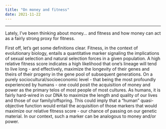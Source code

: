 ```yaml
---
title: "On money and fitness"
date: 2021-11-22
---
```



---
Lately, I’ve been thinking about money… and fitness and how money can act as a fairly strong proxy for fitness.

First off, let’s get some definitions clear. Fitness, in the context of evolutionary biology, entails a quantitative marker signaling the implications of sexual selection and natural selection forces in a given population. A high relative fitness score indicates a high likelihood that one’s lineage will tend to live long - and effectively, maximize the longevity of their genes and theirs of their progeny in the gene pool of subsequent generations. On a purely sociocultural/socioeconomic level - that being the most profoundly experienced by humans - one could posit the acquisition of money and power as the primary telos of most people of most cultures. As humans, it is fairly hard-wired in our DNA to maximize the length and quality of our lives and those of our family/offspring. This could imply that a “human” quasi-objective function would entail the acquisition of those markers that would maximize our relative fitness score - our chance of passing on our genetic material. In our context, such a marker can be analogous to money and/or power.
